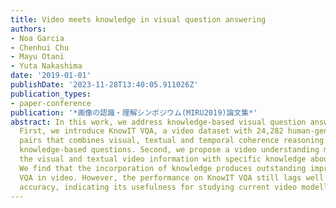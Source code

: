 ```yaml
---
title: Video meets knowledge in visual question answering
authors:
- Noa Garcia
- Chenhui Chu
- Mayu Otani
- Yuta Nakashima
date: '2019-01-01'
publishDate: '2023-11-28T13:40:05.911026Z'
publication_types:
- paper-conference
publication: '*画像の認識・理解シンポジウム(MIRU2019)論文集*'
abstract: In this work, we address knowledge-based visual question answering in videos.
  First, we introduce KnowIT VQA, a video dataset with 24,282 human-generated question-answer
  pairs that combines visual, textual and temporal coherence reasoning together with
  knowledge-based questions. Second, we propose a video understanding model by combining
  the visual and textual video information with specific knowledge about the dataset.
  We find that the incorporation of knowledge produces outstanding improvements for
  VQA in video. However, the performance on KnowIT VQA still lags well behind human
  accuracy, indicating its usefulness for studying current video modelling limitations.
---
```

